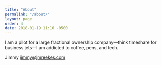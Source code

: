 ```yaml
---
title: "About"
permalink: "/about/"
layout: page
order: 4
date: 2018-01-19 11:16 -0500
---
```

I am a pilot for a large fractional ownership company—think timeshare for business jets—I am addicted to coffee, pens, and tech. 

Jimmy
[jimmy@jmreekes.com](jimmy@jmreekes.com)
